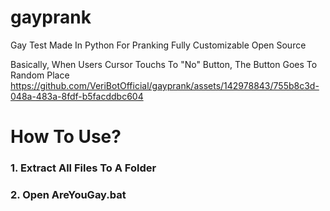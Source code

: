 # gayprank
Gay Test Made In Python For Pranking
Fully Customizable
Open Source

Basically, When Users Cursor Touchs To "No" Button, The Button Goes To Random Place
https://github.com/VeriBotOfficial/gayprank/assets/142978843/755b8c3d-048a-483a-8fdf-b5facddbc604

# How To Use?
### 1. Extract All Files To A Folder
### 2. Open AreYouGay.bat

